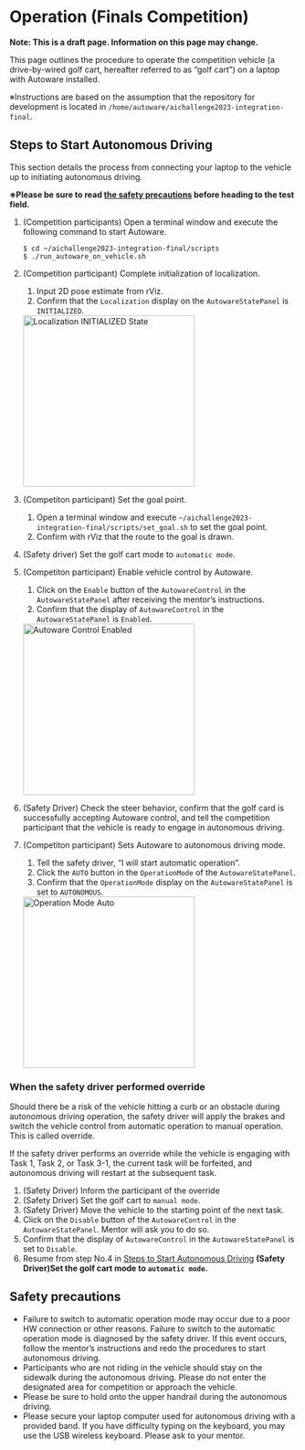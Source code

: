 # Operation (Finals Competition)

**Note: This is a draft page. Information on this page may change.**

This page outlines the procedure to operate the competition vehicle (a drive-by-wired golf cart, hereafter referred to as “golf cart”) on a laptop with Autoware installed.

※Instructions are based on the assumption that the repository for development is located in `/home/autoware/aichallenge2023-integration-final`.


## Steps to Start Autonomous Driving

This section details the process from connecting your laptop to the vehicle up to initiating autonomous driving.

**※Please be sure to read [the safety precautions](#safety-precautions) before heading to the test field.**

1. (Competition participants) Open a terminal window and execute the following command to start Autoware.
    ```
    $ cd ~/aichallenge2023-integration-final/scripts
    $ ./run_autoware_on_vehicle.sh
    ```

2. (Competition participant) Complete initialization of localization.
   1. Input 2D pose estimate from rViz.
   2. Confirm that the `Localization` display on the `AutowareStatePanel` is `INITIALIZED`.
   <img src="../../images/operation/loc_initialized.png" alt="Localization INITIALIZED State" width="300">

3. (Competiton participant) Set the goal point.
   1. Open a terminal window and execute `~/aichallenge2023-integration-final/scripts/set_goal.sh` to set the goal point.
   2. Confirm with rViz that the route to the goal is drawn.

4. (Safety driver) Set the golf cart mode to `automatic mode`.

5. (Competiton participant) Enable vehicle control by Autoware.
   1. Click on the `Enable` button of the `AutowareControl` in the `AutowareStatePanel` after receiving the mentor’s instructions.
   2. Confirm that the display of `AutowareControl` in the `AutowareStatePanel` is `Enabled`.
   <img src="../../images/operation/autoware_control_enabled.png" alt="Autoware Control Enabled" width="300">

6. (Safety Driver) Check the steer behavior, confirm that the golf card is successfully accepting Autoware control, and tell the competition participant that the vehicle is ready to engage in autonomous driving.

7. (Competiton participant) Sets Autoware to autonomous driving mode.
   1. Tell the safety driver, “I will start automatic operation”.
   2. Click the `AUTO` button in the `OperationMode` of the `AutowareStatePanel`.
   3. Confirm that the `OperationMode` display on the `AutowareStatePanel` is set to `AUTONOMOUS`.
   <img src="../../images/operation/operation_mode_auto.png" alt="Operation Mode Auto" width="300">

### When the safety driver performed override

Should there be a risk of the vehicle hitting a curb or an obstacle during autonomous driving operation, the safety driver will apply the brakes and switch the vehicle control from automatic operation to manual operation. This is called override.

If the safety driver performs an override while the vehicle is engaging with Task 1, Task 2, or Task 3-1, the current task will be forfeited, and autonomous driving will restart at the subsequent task.

1. (Safety Driver) Inform the participant of the override
2. (Safety Driver) Set the golf cart to `manual mode`.
3. (Safety Driver) Move the vehicle to the starting point of the next task.
4. Click on the `Disable` button of the `AutowareControl` in the `AutowareStatePanel`. Mentor will ask you to do so.
5. Confirm that the display of `AutowareControl` in the `AutowareStatePanel` is set to `Disable`.
6. Resume from step No.4 in [Steps to Start Autonomous Driving](#steps-to-start-autonomous-driving) **(Safety Driver)Set the golf cart mode to `automatic mode`.**

## Safety precautions

- Failure to switch to automatic operation mode may occur due to a poor HW connection or other reasons. Failure to switch to the automatic operation mode is diagnosed by the safety driver. If this event occurs, follow the mentor’s instructions and redo the procedures to start autonomous driving.
- Participants who are not riding in the vehicle should stay on the sidewalk during the autonomous driving. Please do not enter the designated area for competition or approach the vehicle.
- Please be sure to hold onto the upper handrail during the autonomous driving.
- Please secure your laptop computer used for autonomous driving with a provided band. If you have difficulty typing on the keyboard, you may use the USB wireless keyboard. Please ask to your mentor.